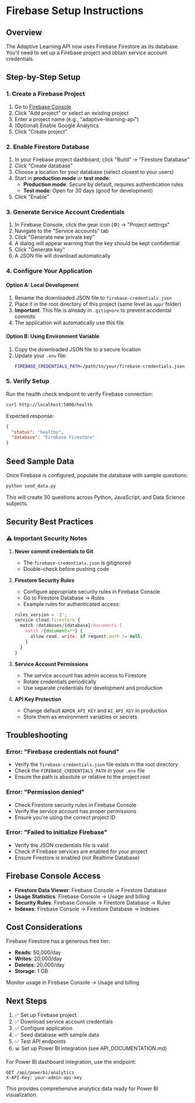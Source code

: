 # Firebase Setup Instructions

## Overview

The Adaptive Learning API now uses Firebase Firestore as its database. You'll need to set up a Firebase project and obtain service account credentials.

## Step-by-Step Setup

### 1. Create a Firebase Project

1. Go to [Firebase Console](https://console.firebase.google.com/)
2. Click "Add project" or select an existing project
3. Enter a project name (e.g., "adaptive-learning-api")
4. (Optional) Enable Google Analytics
5. Click "Create project"

### 2. Enable Firestore Database

1. In your Firebase project dashboard, click "Build" → "Firestore Database"
2. Click "Create database"
3. Choose a location for your database (select closest to your users)
4. Start in **production mode** or **test mode**:
   - **Production mode**: Secure by default, requires authentication rules
   - **Test mode**: Open for 30 days (good for development)
5. Click "Enable"

### 3. Generate Service Account Credentials

1. In Firebase Console, click the gear icon (⚙️) → "Project settings"
2. Navigate to the "Service accounts" tab
3. Click "Generate new private key"
4. A dialog will appear warning that the key should be kept confidential
5. Click "Generate key"
6. A JSON file will download automatically

### 4. Configure Your Application

#### Option A: Local Development

1. Rename the downloaded JSON file to `firebase-credentials.json`
2. Place it in the root directory of this project (same level as `app/` folder)
3. **Important**: This file is already in `.gitignore` to prevent accidental commits
4. The application will automatically use this file

#### Option B: Using Environment Variable

1. Copy the downloaded JSON file to a secure location
2. Update your `.env` file:
   ```bash
   FIREBASE_CREDENTIALS_PATH=/path/to/your/firebase-credentials.json
   ```

### 5. Verify Setup

Run the health check endpoint to verify Firebase connection:

```bash
curl http://localhost:5000/health
```

Expected response:
```json
{
  "status": "healthy",
  "database": "Firebase Firestore"
}
```

## Seed Sample Data

Once Firebase is configured, populate the database with sample questions:

```bash
python seed_data.py
```

This will create 30 questions across Python, JavaScript, and Data Science subjects.

## Security Best Practices

### ⚠️ Important Security Notes

1. **Never commit credentials to Git**
   - The `firebase-credentials.json` is gitignored
   - Double-check before pushing code

2. **Firestore Security Rules**
   - Configure appropriate security rules in Firebase Console
   - Go to Firestore Database → Rules
   - Example rules for authenticated access:
   ```javascript
   rules_version = '2';
   service cloud.firestore {
     match /databases/{database}/documents {
       match /{document=**} {
         allow read, write: if request.auth != null;
       }
     }
   }
   ```

3. **Service Account Permissions**
   - The service account has admin access to Firestore
   - Rotate credentials periodically
   - Use separate credentials for development and production

4. **API Key Protection**
   - Change default `ADMIN_API_KEY` and `AI_API_KEY` in production
   - Store them as environment variables or secrets

## Troubleshooting

### Error: "Firebase credentials not found"
- Verify the `firebase-credentials.json` file exists in the root directory
- Check the `FIREBASE_CREDENTIALS_PATH` in your `.env` file
- Ensure the path is absolute or relative to the project root

### Error: "Permission denied"
- Check Firestore security rules in Firebase Console
- Verify the service account has proper permissions
- Ensure you're using the correct project ID

### Error: "Failed to initialize Firebase"
- Verify the JSON credentials file is valid
- Check if Firebase services are enabled for your project
- Ensure Firestore is enabled (not Realtime Database)

## Firebase Console Access

- **Firestore Data Viewer**: Firebase Console → Firestore Database
- **Usage Statistics**: Firebase Console → Usage and billing
- **Security Rules**: Firebase Console → Firestore Database → Rules
- **Indexes**: Firebase Console → Firestore Database → Indexes

## Cost Considerations

Firebase Firestore has a generous free tier:
- **Reads**: 50,000/day
- **Writes**: 20,000/day
- **Deletes**: 20,000/day
- **Storage**: 1 GB

Monitor usage in Firebase Console → Usage and billing

## Next Steps

1. ✅ Set up Firebase project
2. ✅ Download service account credentials
3. ✅ Configure application
4. ✅ Seed database with sample data
5. ✅ Test API endpoints
6. 📊 Set up Power BI integration (see API_DOCUMENTATION.md)

For Power BI dashboard integration, use the endpoint:
```
GET /api/powerbi/analytics
X-API-Key: your-admin-api-key
```

This provides comprehensive analytics data ready for Power BI visualization.
